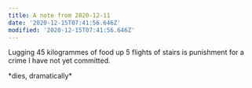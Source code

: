 ```yaml
---
title: A note from 2020-12-11
date: '2020-12-15T07:41:56.646Z'
modified: '2020-12-15T07:41:56.646Z'
---
```

Lugging 45 kilogrammes of food up 5 flights of stairs is punishment for a crime I have not yet committed.
    
\*dies, dramatically\*
